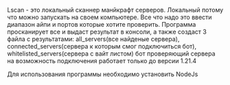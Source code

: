 Lscan - это локальный сканнер манйкрафт серверов. Локальный потому что можно запускать на своем компьютере. 
Все что надо это ввести диапазон айпи и портов которые хотите проверить.
Программа просканирует все и выдаст результат в консоли, а также создаст 3 файла с результатами:
all_servers(все найденые сервера), connected_servers(сервера к которым смог подключиться бот), whitelisted_servers(сервера с вайт листом)
бот проверяющий сервера на возможность подключения работает только до версии 1.21.4

Для использования программы необходимо установить NodeJs 
